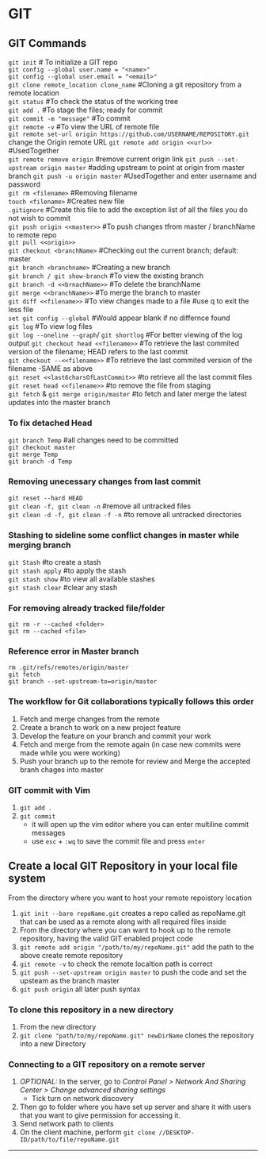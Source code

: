 # GIT

## GIT Commands

`git init` # To initialize a GIT repo  
`git config --global user.name = "<name>"`  
`git config --global user.email = "<email>"`  
`git clone remote_location clone_name` #Cloning a git repository from a remote location  
`git status` #To check the status of the working tree  
`git add .` #To stage the files; ready for commit  
`git commit -m "message"` #To commit  
`git remote -v` #To view the URL of remote file  
`git remote set-url origin https://github.com/USERNAME/REPOSITORY.git` change the Origin remote URL
`git remote add origin <<url>>` #UsedTogether  
`git remote remove origin` #remove current origin link
`git push --set-upstream origin master` #adding upstream to point at origin from master branch
`git push -u origin master` #UsedTogether and enter username and password  
`git rm <filename>` #Removing filename  
`touch <filename>` #Creates new file  
`.gitignore` #Create this file to add the exception list of all the files you do not wish to commit  
`git push origin <<master>>` #To push changes tfrom master / branchName to remote repo  
`git pull <<origin>>`  
`git checkout <branchName>` #Checking out the current branch; default: master  
`git branch <branchname>` #Creating a new branch  
`git branch / git show-branch` #To view the existing branch  
`git branch -d <<brnachName>>` #To delete the branchName  
`git merge <<branchName>>` #To merge the branch to master  
`git diff <<filename>>` #To view changes made to a file #use q to exit the less file  
`set git config --global` #Would appear blank if no differnce found  
`git log` #To view log files  
`git log --oneline --graph`/ `git shortlog` #For better viewing of the log output
`git checkout head <<filename>>` #To retrieve the last commited version of the filename; HEAD refers to the last commit  
`git checkout --<<filename>>` #To retrieve the last commited version of the filename -SAME as above  
`git reset <<last6charsOfLastCommit>>` #to retrieve all the last commit files  
`git reset head <<filename>>` #to remove the file from staging  
`git fetch` & `git merge origin/master` #to fetch and later merge the latest updates into the master branch

### To fix detached Head

`git branch Temp` #all changes need to be committed  
`git checkout master`  
`git merge Temp`  
`git branch -d Temp`

### Removing unecessary changes from last commit

`git reset --hard HEAD`  
`git clean -f, git clean -n` #remove all untracked files  
`git clean -d -f, git clean -f -n` #to remove all untracked directories

### Stashing to sideline some conflict changes in master while merging branch

`git Stash` #to create a stash  
`git stash apply` #to apply the stash  
`git stash show` #to view all available stashes  
`git stash clear` #clear any stash

### For removing already tracked file/folder

`git rm -r --cached <folder>`  
`git rm --cached <file>`

### Reference error in Master branch

`rm .git/refs/remotes/origin/master`  
`git fetch`  
`git branch --set-upstream-to=origin/master`

### The workflow for Git collaborations typically follows this order

1. Fetch and merge changes from the remote
2. Create a branch to work on a new project feature
3. Develop the feature on your branch and commit your work
4. Fetch and merge from the remote again (in case new commits were made while you were working)
5. Push your branch up to the remote for review and Merge the accepted branh chages into master

### GIT commit with Vim

1. `git add .`
2. `git commit`
   - it will open up the vim editor where you can enter multiline commit messages
   - use `esc` + `:wq` to save the commit file and press `enter`

## Create a local GIT Repository in your local file system

From the directory where you want to host your remote repoistory location

1. `git init --bare repoName.git`  creates a repo called as repoName.git that can be used as a remote along with all required files inside
2. From the directory where you can want to hook up to the remote repository, having the valid GIT enabled project code
3. `git remote add origin "/path/to/my/repoName.git"` add the path to the above create remote repository  
4. `git remote -v` to check the remote localtion path is correct
5. `git push --set-upstream origin master` to push the code and set the upsteam as the branch master
6. `git push origin` all later push syntax

### To clone this repository in a new directory

1. From the new directory
2. `git clone "path/to/my/repoName.git" newDirName` clones the repository into a new Directory

### Connecting to a GIT repository on a remote server

1. _OPTIONAL:_ In the server, go to _Control Panel > Network And Sharing Center > Change advanced sharing settings_
   - Tick turn on network discovery
2. Then go to folder where you have set up server and share it with users that you want to give permission for accessing it.
3. Send network path to clients 
4. On the client machine, perform `git clone //DESKTOP-ID/path/to/file/repoName.git`

---
